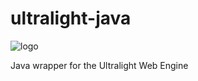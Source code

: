 # ultralight-java
![logo](https://i.imgur.com/D4JPvdA.png)


Java wrapper for the Ultralight Web Engine
